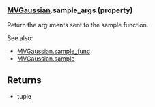 ### [MVGaussian](MVGaussian.md).sample_args (property)




Return the arguments sent to the sample function.

See also:

* [MVGaussian.sample_func](MVGaussian.sample_func.md)
* [MVGaussian.sample](MVGaussian.sample.md)

Returns
--------
* tuple

